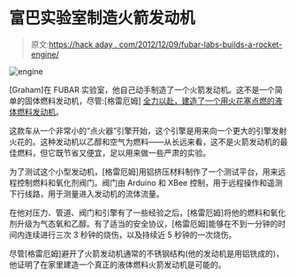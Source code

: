 # 富巴实验室制造火箭发动机

> 原文:[https://hack aday . com/2012/12/09/fubar-labs-builds-a-rocket-engine/](https://hackaday.com/2012/12/09/fubar-labs-builds-a-rocket-engine/)

![engine](../Images/69e27ca603b2fa215533737cfd54b500.png)

[Graham]在 FUBAR 实验室，他自己动手制造了一个火箭发动机。这不是一个简单的固体燃料发动机，尽管:[格雷厄姆] [全力以赴，建造了一个用火花塞点燃的液体燃料发动机](http://wiki.fubarlabs.org/fubarwiki/Small-Liquid-Fueled-Rocket-Engines.ashx)。

这款车从一个非常小的“点火器”引擎开始，这个引擎是用来向一个更大的引擎发射火花的。这种发动机以乙醇和空气为燃料——从长远来看，这不是火箭发动机的最佳燃料，但它既节省又便宜，足以用来做一些严肃的实验。

为了测试这个小型发动机，[格雷厄姆]用铝挤压材料制作了一个测试平台，用来远程控制燃料和氧化剂阀门。阀门由 Arduino 和 XBee 控制，用于远程操作和遥测下行线路，用于测量进入发动机的流体流量。

在他对压力、管道、阀门和引擎有了一些经验之后，[格雷厄姆]将他的燃料和氧化剂升级为气态氧和乙醇。有了适当的安全协议，[格雷厄姆]能够在不到一分钟的时间内连续进行三次 3 秒钟的烧伤，以及持续近 5 秒钟的一次烧伤。

尽管[格雷厄姆]避开了火箭发动机通常的不锈钢结构(他的发动机是用铝铣成的)，他证明了在家里建造一个真正的液体燃料火箭发动机是可能的。